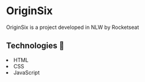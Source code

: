 # OriginSix

OriginSix is a project developed in NLW by Rocketseat

<h2>Technologies 🚀</h2>
<li>HTML</li>
<li>CSS</li>
<li>JavaScript</li>
